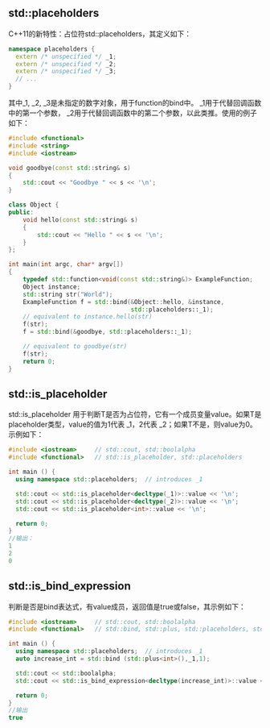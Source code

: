 ## std::placeholders

C++11的新特性：占位符std::placeholders，其定义如下：

```cpp
namespace placeholders {
  extern /* unspecified */ _1;
  extern /* unspecified */ _2;
  extern /* unspecified */ _3;
  // ...
}
```


其中_1, _2, _3是未指定的数字对象，用于function的bind中。 _1用于代替回调函数中的第一个参数， _2用于代替回调函数中的第二个参数，以此类推。使用的例子如下：



```cpp
#include <functional>
#include <string>
#include <iostream>

void goodbye(const std::string& s)
{
    std::cout << "Goodbye " << s << '\n';
}

class Object {
public:
    void hello(const std::string& s)
    {
        std::cout << "Hello " << s << '\n';
    }
};

int main(int argc, char* argv[])
{
    typedef std::function<void(const std::string&)> ExampleFunction;
    Object instance;
    std::string str("World");
    ExampleFunction f = std::bind(&Object::hello, &instance, 
                                  std::placeholders::_1);
    // equivalent to instance.hello(str)
    f(str);
    f = std::bind(&goodbye, std::placeholders::_1);

    // equivalent to goodbye(str)
    f(str);    
    return 0;
}
```
## std::is_placeholder

std::is_placeholder 用于判断T是否为占位符，它有一个成员变量value。如果T是placeholder类型，value的值为1代表 _1，2代表 _2；如果T不是，则value为0。示例如下：

```cpp
#include <iostream>     // std::cout, std::boolalpha
#include <functional>   // std::is_placeholder, std::placeholders

int main () {
  using namespace std::placeholders;  // introduces _1

  std::cout << std::is_placeholder<decltype(_1)>::value << '\n';
  std::cout << std::is_placeholder<decltype(_2)>::value << '\n';
  std::cout << std::is_placeholder<int>::value << '\n';

  return 0;
}
//输出：
1
2
0

```

## std::is_bind_expression
判断是否是bind表达式，有value成员，返回值是true或false，其示例如下：

```cpp
#include <iostream>     // std::cout, std::boolalpha
#include <functional>   // std::bind, std::plus, std::placeholders, std::is_bind_expression

int main () {
  using namespace std::placeholders;  // introduces _1
  auto increase_int = std::bind (std::plus<int>(),_1,1);

  std::cout << std::boolalpha;
  std::cout << std::is_bind_expression<decltype(increase_int)>::value << '\n';

  return 0;
}
//输出
true
```